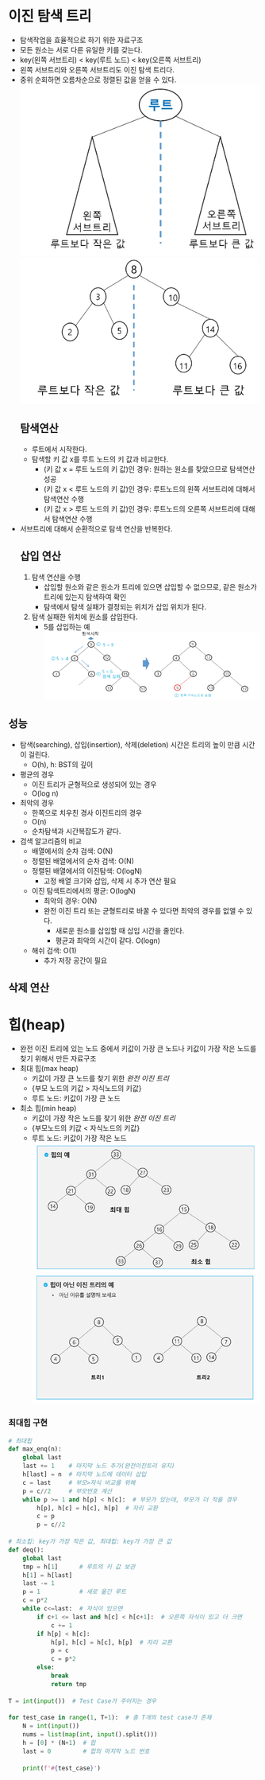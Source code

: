# 이진 탐색 트리
- 탐색작업을 효율적으로 하기 위한 자료구조
- 모든 원소는 서로 다른 유일한 키를 갖는다.
- key(왼쪽 서브트리) < key(루트 노드) < key(오른쪽 서브트리)
- 왼쪽 서브트리와 오른쪽 서브트리도 이진 탐색 트리다.
- 중위 순회하면 오름차순으로 정렬된 값을 얻을 수 있다.
  ![img](../img/240221_1.PNG)
  ![img](../img/240221_2.PNG)
  ## 탐색연산
  - 루트에서 시작한다.
  - 탐색할 키 값 x를 루트 노드의 키 값과 비교한다.
	-  (키 값 x = 루트 노드의 키 값)인 경우: 원하는 원소를 찾았으므로 탐색연산 성공
	- (키 값 x < 루트 노드의 키 값)인 경우: 루트노드의 왼쪽 서브트리에 대해서 탐색연산 수행
	- (키 값 x > 루트 노드의 키 값)인 경우: 루트노드의 오른쪽 서브트리에 대해서 탐색연산 수행
- 서브트리에 대해서 순환적으로 탐색 연산을 반복한다.
  ## 삽입 연산
  1. 탐색 연산을 수행
	  - 삽입할 원소와 같은 원소가 트리에 있으면 삽입할 수 없으므로, 같은 원소가 트리에 있는지 탐색하여 확인
	  - 탐색에서 탐색 실패가 결정되는 위치가 삽입 위치가 된다.
  2. 탐색 실패한 위치에 원소를 삽입한다.
	  - 5를 삽입하는 예
	    ![img](../img/240221_3.PNG)
## 성능
- 탐색(searching), 삽입(insertion), 삭제(deletion) 시간은 트리의 높이 만큼 시간이 걸린다.
	- O(h), h: BST의 깊이
- 평균의 경우
	- 이진 트리가 균형적으로 생성되어 있는 경우
	- O(log n)
- 최악의 경우
	- 한쪽으로 치우친 경사 이진트리의 경우
	- O(n)
	- 순차탐색과 시간복잡도가 같다.
- 검색 알고리즘의 비교
	- 배열에서의 순차 검색: O(N)
	- 정렬된 배열에서의 순차 검색: O(N)
	- 정렬된 배열에서의 이진탐색: O(logN)
		- 고정 배열 크기와 삽입, 삭제 시 추가 연산 필요
	- 이진 탐색트리에서의 평균: O(logN)
		- 최악의 경우: O(N)
		- 완전 이진 트리 또는 균형트리로 바꿀 수 있다면 최악의 경우를 없앨 수 있다.
			- 새로운 원소를 삽입할 때 삽입 시간을 줄인다.
			- 평균과 최악의 시간이 같다. O(logn)
	- 해쉬 검색: O(1)
		- 추가 저장 공간이 필요
## 삭제 연산
# 힙(heap)
- 완전 이진 트리에 있는 노드 중에서 키값이 가장 큰 노드나 키값이 가장 작은 노드를 찾기 위해서 만든 자료구조
- 최대 힙(max heap)
	- 키값이 가장 큰 노드를 찾기 위한 *완전 이진 트리*
	- {부모 노드의 키값 > 자식노드의 키값}
	- 루트 노드: 키값이 가장 큰 노드
- 최소 힙(min heap)
	- 키값이 가장 작은 노드를 찾기 위한 *완전 이진 트리*
	- {부모노드의 키값 < 자식노드의 키값}
	- 루트 노드: 키값이 가장 작은 노드
![img](../img/240221_4.PNG)
![img](../img/240221_5.PNG)
### 최대힙 구현
```python
# 최대힙  
def max_enq(n):  
    global last  
    last += 1    # 마지막 노드 추가(완전이진트리 유지)  
    h[last] = n  # 마지막 노드에 데이터 삽입  
    c = last     # 부모>자식 비교를 위해  
    p = c//2     # 부모번호 계산  
    while p >= 1 and h[p] < h[c]:  # 부모가 있는데, 부모가 더 작을 경우  
        h[p], h[c] = h[c], h[p]  # 자리 교환  
        c = p  
        p = c//2  
  
# 최소힙: key가 가장 작은 값, 최대힙: key가 가장 큰 값  
def deq():  
    global last  
    tmp = h[1]      # 루트의 키 값 보관  
    h[1] = h[last]  
    last -= 1  
    p = 1           # 새로 옮긴 루트  
    c = p*2  
    while c<=last:  # 자식이 있으면  
        if c+1 <= last and h[c] < h[c+1]:  # 오른쪽 자식이 있고 더 크면  
            c += 1  
        if h[p] < h[c]:  
            h[p], h[c] = h[c], h[p]  # 자리 교환  
            p = c  
            c = p*2  
        else:  
            break  
            return tmp  
  
T = int(input())  # Test Case가 주어지는 경우  
  
for test_case in range(1, T+1):  # 총 T개의 test case가 존재  
    N = int(input())  
    nums = list(map(int, input().split()))  
    h = [0] * (N+1)  # 힙  
    last = 0         # 힙의 마지막 노드 번호  
  
    print(f'#{test_case}')
```
